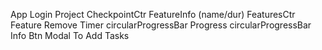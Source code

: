 
App
  Login
  Project
    CheckpointCtr
      FeatureInfo (name/dur)
    FeaturesCtr
      Feature
        Remove
        Timer
          circularProgressBar 
        Progress
         circularProgressBar 
        Info Btn
          Modal To Add Tasks